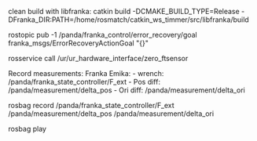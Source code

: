 clean build with libfranka: catkin build -DCMAKE_BUILD_TYPE=Release -DFranka_DIR:PATH=/home/rosmatch/catkin_ws_timmer/src/libfranka/build

rostopic pub -1 /panda/franka_control/error_recovery/goal franka_msgs/ErrorRecoveryActionGoal "{}" 


rosservice call /ur/ur_hardware_interface/zero_ftsensor 



Record measurements:
    Franka Emika:
        - wrench: /panda/franka_state_controller/F_ext
        - Pos diff: /panda/measurement/delta_pos
        - Ori diff: /panda/measurement/delta_ori





rosbag record /panda/franka_state_controller/F_ext /panda/measurement/delta_pos /panda/measurement/delta_ori


rosbag play <rosbag file name>